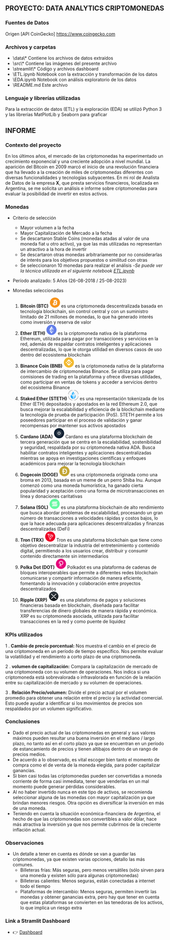 ## **PROYECTO: DATA ANALYTICS CRIPTOMONEDAS**
### **Fuentes de Datos**
Origen [API CoinGecko] https://www.coingecko.com

### **Archivos y carpetas**
- \data\\* Contiene los archivos de datos extraídos
- \src\\* Contiene las imágenes del presente archivo
- \streamlit\\* Código y archivos dashboard 
- \ETL.ipynb Notebook con la extracción y transformación de los datos
- \EDA.ipynb Notebook con análisis exploratorio de los datos
- \README.md Este archivo

### **Lenguaje y librerías utilizadas** 
Para la extracción de datos (ETL) y la exploración (EDA) se utilizó Python 3 y las librerías MatPlotLib y Seaborn para graficar


## **INFORME** ##

### **Contexto del proyecto**
En los últimos años, el mercado de las criptomonedas ha experimentado un crecimiento exponencial y una creciente adopción a nivel mundial. La aparición del Bitcoin en 2009 marcó el inicio de una revolución financiera que ha llevado a la creación de miles de criptomonedas diferentes con diversas funcionalidades y tecnologías subyacentes.
En mi rol de Analista de Datos de la empresa **X**, que presta servicios financieros, localizada en Argentina, se me solicita un análisis e informe sobre criptomonedas para evaluar la posibilidad de invertir en estos activos.


### **Monedas**
- Criterio de selección
    - Mayor volumen a la fecha
    - Mayor Capitalización de Mercado a la fecha
    - Se descartaron Stable Coins (monedas atadas al valor de una moneda fiat u otro activo), ya que las más utilizadas no representan un atractivo a la hora de invertir
    - Se descartaron otras monedas arbitrariamente por no considerarlas de interés para los objetivos propuestos o similitud con otras
    - Se seleccionaron 10 monedas para realizar el análisis
    -*Se puede ver la técnica utilizada en el siguiente notebook [ETL.ipynb](ETL.ipynb)*

- Período analizado: 5 Años (26-08-2018 / 25-08-2023)

- Monedas seleccionadas
  1. **Bitcoin (BTC)** ![Alt text](src/btc.png) es una criptomoneda descentralizada basada en tecnología blockchain, sin control central y con un suministro limitado de 21 millones de monedas, lo que ha generado interés como inversión y reserva de valor
  2. **Ether (ETH)** ![Alt text](src/eth.png) es la criptomoneda nativa de la plataforma Ethereum, utilizada para pagar por transacciones y servicios en la red, además de respaldar contratos inteligentes y aplicaciones descentralizadas, lo que le otorga utilidad en diversos casos de uso dentro del ecosistema blockchain
  3. **Binance Coin (BNB)** ![Alt text](src/bnb.png) es la criptomoneda nativa de la plataforma de intercambio de criptomonedas Binance. Se utiliza para pagar comisiones de trading en la plataforma y ofrece diversas utilidades, como participar en ventas de tokens y acceder a servicios dentro del ecosistema Binance
  4. **Staked Ether (STETH)** ![Alt text](src/stke.png) es una representación tokenizada de los Ether (ETH) depositados y apostados en la red Ethereum 2.0, que busca mejorar la escalabilidad y eficiencia de la blockchain mediante la tecnología de prueba de participación (PoS). STETH permite a los poseedores participar en el proceso de validación y ganar recompensas por mantener sus activos apostados
  5. **Cardano (ADA)** ![Alt text](src/ada.png) Cardano es una plataforma blockchain de tercera generación que se centra en la escalabilidad, sostenibilidad y seguridad, respaldada por su criptomoneda nativa ADA. Busca habilitar contratos inteligentes y aplicaciones descentralizadas mientras se apoya en investigaciones científicas y enfoques académicos para mejorar la tecnología blockchain
  6. **Dogecoin (DOGE)** ![Alt text](src/doge.png) es una criptomoneda originada como una broma en 2013, basada en un meme de un perro Shiba Inu. Aunque comenzó como una moneda humorística, ha ganado cierta popularidad y aceptación como una forma de microtransacciones en línea y donaciones caritativas
  7. **Solana (SOL)** ![Alt text](src/sol.png) es una plataforma blockchain de alto rendimiento que busca abordar problemas de escalabilidad, procesando un gran número de transacciones a velocidades rápidas y costos bajos, lo que la hace adecuada para aplicaciones descentralizadas y finanzas descentralizadas (DeFi)
  8. **Tron (TRX)** ![Alt text](src/trx.png) Tron es una plataforma blockchain que tiene como objetivo descentralizar la industria del entretenimiento y contenido digital, permitiendo a los usuarios crear, distribuir y consumir contenido directamente sin intermediarios
  9. **Polka Dot (DOT)** ![Alt text](src/dot.png) Polkadot es una plataforma de cadenas de bloques interoperables que permite a diferentes redes blockchain comunicarse y compartir información de manera eficiente, fomentando la innovación y colaboración entre proyectos descentralizados
  10. **Ripple (XRP)** ![Alt text](src/xrp.png) es una plataforma de pagos y soluciones financieras basada en blockchain, diseñada para facilitar transferencias de dinero globales de manera rápida y económica. XRP es su criptomoneda asociada, utilizada para facilitar transacciones en la red y como puente de liquidez


### **KPIs utilizados**
1 . **Cambio de precio porcentual:** Nos muestra el cambio en el precio de una criptomoneda en un período de tiempo específico. Nos permite evaluar la volatilidad y el rendimiento a corto plazo de una criptomoneda.

2 . **volumen de capitalización:** Compara la capitalización de mercado de una criptomoneda con su volumen de operaciones. Nos indica si una criptomoneda está sobrevalorada o infravalorada en función de la relación entre su capitalización de mercado y su volumen de operaciones.

3 . **Relación Precio/volumen:** Divide el precio actual por el volumen promedio para obtener una relación entre el precio y la actividad comercial. Esto puede ayudar a identificar si los movimientos de precios son respaldados por un volumen significativo.


### **Conclusiones**
* Dado el precio actual de las criptomonedas en general y sus valores máximos pueden resultar una buena inversión en el mediano / largo plazo, no tanto así en el corto plazo ya que se encuentran en un período de estancamiento de precios y tienen altibajos dentro de un rango de precios medios.
* De acuerdo a lo observado, es vital escoger bien tanto el momento de compra como el de venta de la moneda elegida, para poder capitalizar ganancias.
* Si bien casi todas las criptomonedas pueden ser convertidas a moneda corriente de forma casi inmediata, tener que venderlas en un mal momento puede generar pérdidas considerables.
* Al no haber invertido nunca en este tipo de activos, se recomienda seleccionar alguna de las monedas con mayor capitalización ya que brindan menores riesgos. Otra opción es diversificar la inversión en más de una moneda.
* Teniendo en cuenta la situación económica-financiera de Argentina, el hecho de que las criptomonedas son convertibles a valor dólar, hace más atractiva la inversión ya que nos permite cubrirnos de la creciente inflación actual.


### **Observaciones**
* Un detalle a tener en cuenta es dónde se van a guardar las criptomonedas, ya que existen varias opciones, detallo las más comunes.
    * Billeteras frías: Más seguras, pero menos versátiles (sólo sirven para una moneda y existen sólo para algunas criptomonedas)
    * Billeteras calientes: Menos seguras, están conectadas a internet todo el tiempo
    * Plataformas de intercambio: Menos seguras, permiten invertir las monedas y obtener ganancias extra, pero hay que tener en cuenta que estas plataformas se convierten en las tenedoras de los activos, lo que implica un riesgo extra


### **Link a Stramlit Dashboard**
* :point_right: [Dashboard](https://cryptoda-cmvbbxpskhjvezbu8uerfo.streamlit.app/)